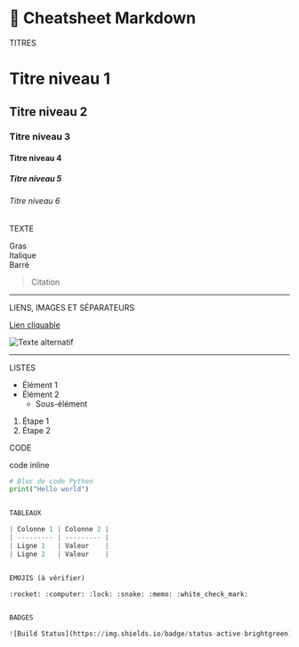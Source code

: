 # 📝 Cheatsheet Markdown

TITRES

# Titre niveau 1
## Titre niveau 2
### Titre niveau 3
#### Titre niveau 4
##### Titre niveau 5
###### Titre niveau 6


TEXTE

Gras  
Italique  
Barré  
> Citation
---


LIENS, IMAGES ET SÉPARATEURS

[Lien cliquable](https://example.com)

![Texte alternatif](https://via.placeholder.com/150)

---


LISTES

- Élément 1
- Élément 2
  - Sous-élément

1. Étape 1
2. Étape 2


CODE

code inline

```python
# Bloc de code Python
print("Hello world")


TABLEAUX

| Colonne 1 | Colonne 2 |
| --------- | --------- |
| Ligne 1   | Valeur    |
| Ligne 2   | Valeur    |


EMOJIS (à vérifier)

:rocket: :computer: :lock: :snake: :memo: :white_check_mark:


BADGES

![Build Status](https://img.shields.io/badge/status-active-brightgreen)
